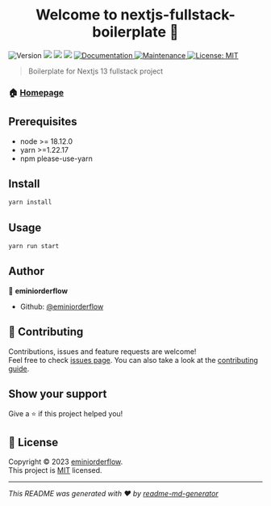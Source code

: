 <h1 align="center">Welcome to nextjs-fullstack-boilerplate 👋</h1>
<p>
  <img alt="Version" src="https://img.shields.io/badge/version-0.1.0-blue.svg?cacheSeconds=2592000" />
  <img src="https://img.shields.io/badge/node-%3E%3D%2018.12.0-blue.svg" />
  <img src="https://img.shields.io/badge/yarn-%3E%3D1.22.17-blue.svg" />
  <img src="https://img.shields.io/badge/npm-please-use-yarn-blue.svg" />
  <a href="https://github.com/eminiorderflow/nextjs-fullstack-boilerplate#readme" target="_blank">
    <img alt="Documentation" src="https://img.shields.io/badge/documentation-yes-brightgreen.svg" />
  </a>
  <a href="https://github.com/eminiorderflow/nextjs-fullstack-boilerplate/graphs/commit-activity" target="_blank">
    <img alt="Maintenance" src="https://img.shields.io/badge/Maintained%3F-yes-green.svg" />
  </a>
  <a href="https://github.com/eminiorderflow/nextjs-fullstack-boilerplate/blob/master/LICENSE" target="_blank">
    <img alt="License: MIT" src="https://img.shields.io/github/license/eminiorderflow/nextjs-fullstack-boilerplate" />
  </a>
</p>

> Boilerplate for Nextjs 13 fullstack project

### 🏠 [Homepage](https://github.com/eminiorderflow/nextjs-fullstack-boilerplate#readme)

## Prerequisites

- node >= 18.12.0
- yarn >=1.22.17
- npm please-use-yarn

## Install

```sh
yarn install
```

## Usage

```sh
yarn run start
```

## Author

👤 **eminiorderflow**

* Github: [@eminiorderflow](https://github.com/eminiorderflow)

## 🤝 Contributing

Contributions, issues and feature requests are welcome!<br />Feel free to check [issues page](https://github.com/eminiorderflow/nextjs-fullstack-boilerplate/issues). You can also take a look at the [contributing guide](https://github.com/eminiorderflow/nextjs-fullstack-boilerplate/blob/master/CONTRIBUTING.md).

## Show your support

Give a ⭐️ if this project helped you!

## 📝 License

Copyright © 2023 [eminiorderflow](https://github.com/eminiorderflow).<br />
This project is [MIT](https://github.com/eminiorderflow/nextjs-fullstack-boilerplate/blob/master/LICENSE) licensed.

***
_This README was generated with ❤️ by [readme-md-generator](https://github.com/kefranabg/readme-md-generator)_